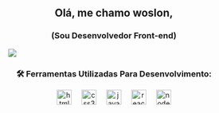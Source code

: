<h2 align="center">Olá, me chamo woslon,</h2> 
<h3 align="center">(Sou Desenvolvedor Front-end)</h3>
 <figure> 
  <img Src=https://github-production-user-asset-6210df.s3.amazonaws.com/74038190/241764371-9d0fd0c4-5c7f-4122-b884-64a1e1685d2d.gif?X-Amz-Algorithm=AWS4-HMAC-SHA256&X-Amz-Credential=AKIAVCODYLSA53PQK4ZA%2F20240721%2Fus-east-1%2Fs3%2Faws4_request&X-Amz-Date=20240721T023505Z&X-Amz-Expires=300&X-Amz-Signature=12c2ad44535cab2acac0a32a23e1c74a9f715d8a1c6d16e5e40e54b4997e9550&X-Amz-SignedHeaders=host&actor_id=105997711&key_id=0&repo_id=588181932>
</figure>
<h3 align="center">🛠️ Ferramentas Utilizadas Para Desenvolvimento:</h3>


<div align="center">
</div>

<div align="center">
  <img src="https://cdn.jsdelivr.net/gh/devicons/devicon/icons/html5/html5-original.svg" height="30" alt="html5 logo"  />
  <img width="12" />
  <img src="https://cdn.jsdelivr.net/gh/devicons/devicon/icons/css3/css3-original.svg" height="30" alt="css3 logo"  />
  <img width="12" />
  <img src="https://cdn.jsdelivr.net/gh/devicons/devicon/icons/javascript/javascript-original.svg" height="30" alt="javascript logo"  />
  <img width="12" />
  <img src="https://cdn.jsdelivr.net/gh/devicons/devicon/icons/react/react-original.svg" height="30" alt="react logo"  />
  <img width="12" />
  <img src="https://cdn.jsdelivr.net/gh/devicons/devicon/icons/nodejs/nodejs-original.svg" height="30" alt="nodejs logo"  />
</div>

###
